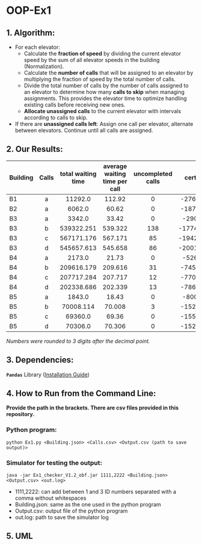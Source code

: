 # OOP-Ex1

## 1. Algorithm:

* For each elevator:
    * Calculate the **fraction of speed** by dividing the current elevator speed by the sum of all elevator speeds in
      the building (Normalization).
    * Calculate the **number of calls** that will be assigned to an elevator by multiplying the fraction of speed by the
      total number of calls.
    * Divide the total number of calls by the number of calls assigned to an elevator to determine how many **calls to
      skip** when managing assignments. This provides the elevator time to optimize handling existing calls before receiving new
      ones.
    * **Allocate unassigned calls** to the current elevator with intervals according to calls to skip.
* If there are **unassigned calls left**: Assign one call per elevator, alternate between elevators. Continue until all
  calls are assigned.

## 2. Our Results:

Building | Calls | total waiting time | average waiting time per call | uncompleted calls | certificate |
--- | :---: | :---: | :---: | :---: | :---: | 
B1 | a |11292.0 |  112.92 |0 | -276569737 |
B2 | a | 6062.0 | 60.62 | 0 | -187183277 |
B3 | a | 3342.0 | 33.42 | 0 | -29052204 |
B3 | b | 539322.251 | 539.322 | 138 | -1774316727 |
B3 | c | 567171.176 | 567.171 |85 | -1942650510 |
B3 | d | 545657.613 | 545.658 | 86 | -2001764854 | 
B4 | a | 2173.0 |  21.73 | 0 |-52641752 |
B4 | b | 209616.179 | 209.616 | 31 |  -745927639 |
B4 | c | 207717.284 | 207.717 | 12 |  -770323363 |
B4 | d | 202338.686 |  202.339 |13 | -786806834 |
B5 | a | 1843.0 | 18.43 | 0 | -80073359 |
B5 | b | 70008.114 | 70.008 | 3 | -152641781 |
B5 | c | 69360.0 | 69.36 | 0 | -155349576 |
B5 | d | 70306.0 | 70.306 | 0 |  -152641771 |

*Numbers were rounded to 3 digits after the decimal point.*

## 3. Dependencies:

**`Pandas`** Library (<a href="https://pandas.pydata.org/docs/getting_started/install.html">Installation Guide</a>)

## 4. How to Run from the Command Line:

**Provide the path in the brackets. There are csv files provided in this repository.**

### Python program:

```
python Ex1.py <Building.json> <Calls.csv> <Output.csv (path to save output)>
```

### Simulator for testing the output:

```
java -jar Ex1_checker_V1.2_obf.jar 1111,2222 <Building.json> <Output.csv> <out.log>
```

* 1111,2222: can add between 1 and 3 ID numbers separated with a comma without whitespaces
* Building.json: same as the one used in the python program
* Output.csv: output file of the python program
* out.log: path to save the simulator log

## 5. UML


